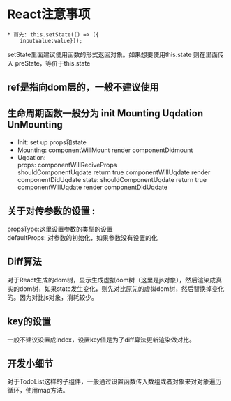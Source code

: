 # React注意事项

    * 首先: this.setState(() => ({
        inputValue:value}));
  setState里面建议使用函数的形式返回对象。如果想要使用this.state 则在里面传入
preState，等价于this.state

## ref是指向dom层的，一般不建议使用  


## 生命周期函数一般分为 init Mounting Uqdation UnMounting  
  * Init: set up props和state  
  * Mounting:
        componentWillMount
        render
        componentDidmount
  * Uqdation:  
        props:  componentWillReciveProps  
                shouldComponentUqdate return true
                componentWillUqdate
                render
                componentDidUqdate
        state: shouldComponentUqdate return true
               componentWillUqdate
               render
               componentDidUqdate

  ## 关于对传参数的设置 :
   propsType:这里设置参数的类型的设置  
   defaultProps: 对参数的初始化，如果参数没有设置的化

  ## Diff算法  
  对于React生成的dom树，显示生成虚拟dom树（这里是js对象），然后渲染成真实的dom树，如果state发生变化，则先对比原先的虚拟dom树，然后替换掉变化的。因为对比js对象，消耗较少。

  ## key的设置
  一般不建议设置成index，设置key值是为了diff算法更新渲染做对比。

  ## 开发小细节
   对于TodoList这样的子组件，一般通过设置函数传入数组或者对象来对对象遍历循环，使用map方法。
